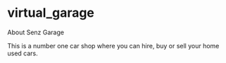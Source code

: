 # virtual_garage

About Senz Garage

This is a number one car shop where you can hire, buy or sell your home used cars.